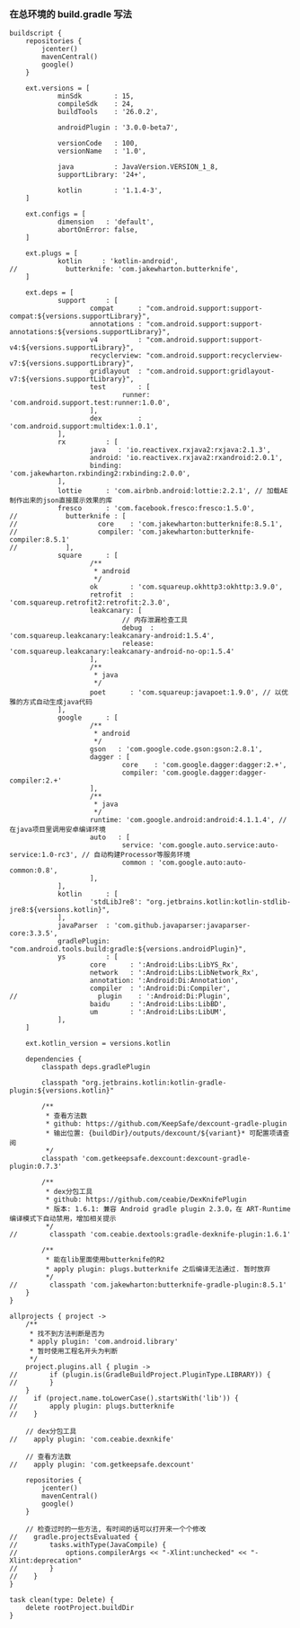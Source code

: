 ### 在总环境的 build.gradle 写法
    buildscript {
        repositories {
            jcenter()
            mavenCentral()
            google()
        }
    
        ext.versions = [
                minSdk        : 15,
                compileSdk    : 24,
                buildTools    : '26.0.2',
    
                androidPlugin : '3.0.0-beta7',
    
                versionCode   : 100,
                versionName   : '1.0',
    
                java          : JavaVersion.VERSION_1_8,
                supportLibrary: '24+',
    
                kotlin        : '1.1.4-3',
        ]
    
        ext.configs = [
                dimension   : 'default',
                abortOnError: false,
        ]
    
        ext.plugs = [
                kotlin     : 'kotlin-android',
    //            butterknife: 'com.jakewharton.butterknife',
        ]
    
        ext.deps = [
                support     : [
                        compat      : "com.android.support:support-compat:${versions.supportLibrary}",
                        annotations : "com.android.support:support-annotations:${versions.supportLibrary}",
                        v4          : "com.android.support:support-v4:${versions.supportLibrary}",
                        recyclerview: "com.android.support:recyclerview-v7:${versions.supportLibrary}",
                        gridlayout  : "com.android.support:gridlayout-v7:${versions.supportLibrary}",
                        test        : [
                                runner: 'com.android.support.test:runner:1.0.0',
                        ],
                        dex         : 'com.android.support:multidex:1.0.1',
                ],
                rx          : [
                        java   : 'io.reactivex.rxjava2:rxjava:2.1.3',
                        android: 'io.reactivex.rxjava2:rxandroid:2.0.1',
                        binding: 'com.jakewharton.rxbinding2:rxbinding:2.0.0',
                ],
                lottie      : 'com.airbnb.android:lottie:2.2.1', // 加载AE制作出来的json直接展示效果的库
                fresco      : 'com.facebook.fresco:fresco:1.5.0',
    //            butterknife : [
    //                    core    : 'com.jakewharton:butterknife:8.5.1',
    //                    compiler: 'com.jakewharton:butterknife-compiler:8.5.1'
    //            ],
                square      : [
                        /**
                         * android
                         */
                        ok        : 'com.squareup.okhttp3:okhttp:3.9.0',
                        retrofit  : 'com.squareup.retrofit2:retrofit:2.3.0',
                        leakcanary: [
                                // 内存泄漏检查工具
                                debug  : 'com.squareup.leakcanary:leakcanary-android:1.5.4',
                                release: 'com.squareup.leakcanary:leakcanary-android-no-op:1.5.4'
                        ],
                        /**
                         * java
                         */
                        poet      : 'com.squareup:javapoet:1.9.0', // 以优雅的方式自动生成java代码
                ],
                google      : [
                        /**
                         * android
                         */
                        gson   : 'com.google.code.gson:gson:2.8.1',
                        dagger : [
                                core    : 'com.google.dagger:dagger:2.+',
                                compiler: 'com.google.dagger:dagger-compiler:2.+'
                        ],
                        /**
                         * java
                         */
                        runtime: 'com.google.android:android:4.1.1.4', // 在java项目里调用安卓编译环境
                        auto   : [
                                service: 'com.google.auto.service:auto-service:1.0-rc3', // 自动构建Processor等服务环境
                                common : 'com.google.auto:auto-common:0.8',
                        ],
                ],
                kotlin      : [
                        'stdLibJre8': "org.jetbrains.kotlin:kotlin-stdlib-jre8:${versions.kotlin}",
                ],
                javaParser  : 'com.github.javaparser:javaparser-core:3.3.5',
                gradlePlugin: "com.android.tools.build:gradle:${versions.androidPlugin}",
                ys          : [
                        core      : ':Android:Libs:LibYS_Rx',
                        network   : ':Android:Libs:LibNetwork_Rx',
                        annotation: ':Android:Di:Annotation',
                        compiler  : ':Android:Di:Compiler',
    //                    plugin    : ':Android:Di:Plugin',
                        baidu     : ':Android:Libs:LibBD',
                        um        : ':Android:Libs:LibUM',
                ],
        ]
    
        ext.kotlin_version = versions.kotlin
    
        dependencies {
            classpath deps.gradlePlugin
    
            classpath "org.jetbrains.kotlin:kotlin-gradle-plugin:${versions.kotlin}"
    
            /**
             * 查看方法数
             * github: https://github.com/KeepSafe/dexcount-gradle-plugin
             * 输出位置: {buildDir}/outputs/dexcount/${variant}* 可配置项请查阅
             */
            classpath 'com.getkeepsafe.dexcount:dexcount-gradle-plugin:0.7.3'
    
            /**
             * dex分包工具
             * github: https://github.com/ceabie/DexKnifePlugin
             * 版本: 1.6.1: 兼容 Android gradle plugin 2.3.0，在 ART-Runtime编译模式下自动禁用，增加相关提示
             */
    //        classpath 'com.ceabie.dextools:gradle-dexknife-plugin:1.6.1'
    
            /**
             * 能在lib里面使用butterknife的R2
             * apply plugin: plugs.butterknife 之后编译无法通过. 暂时放弃
             */
    //        classpath 'com.jakewharton:butterknife-gradle-plugin:8.5.1'
        }
    }
    
    allprojects { project ->
        /**
         * 找不到方法判断是否为
         * apply plugin: 'com.android.library'
         * 暂时使用工程名开头为判断
         */
        project.plugins.all { plugin ->
    //        if (plugin.is(GradleBuildProject.PluginType.LIBRARY)) {
    //        }
        }
    //    if (project.name.toLowerCase().startsWith('lib')) {
    //        apply plugin: plugs.butterknife
    //    }
    
        // dex分包工具
    //    apply plugin: 'com.ceabie.dexnkife'
    
        // 查看方法数
    //    apply plugin: 'com.getkeepsafe.dexcount'
    
        repositories {
            jcenter()
            mavenCentral()
            google()
        }
    
        // 检查过时的一些方法, 有时间的话可以打开来一个个修改
    //    gradle.projectsEvaluated {
    //        tasks.withType(JavaCompile) {
    //            options.compilerArgs << "-Xlint:unchecked" << "-Xlint:deprecation"
    //        }
    //    }
    }
    
    task clean(type: Delete) {
        delete rootProject.buildDir
    }
